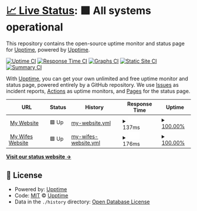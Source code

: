 # [📈 Live Status](https://demo.upptime.js.org): <!--live status--> **🟩 All systems operational**

This repository contains the open-source uptime monitor and status page for [Upptime](https://upptime.js.org), powered by [Upptime](https://github.com/upptime/upptime).

[![Uptime CI](https://github.com/upptime/upptime/workflows/Uptime%20CI/badge.svg)](https://github.com/upptime/upptime/actions?query=workflow%3A%22Uptime+CI%22)
[![Response Time CI](https://github.com/upptime/upptime/workflows/Response%20Time%20CI/badge.svg)](https://github.com/upptime/upptime/actions?query=workflow%3A%22Response+Time+CI%22)
[![Graphs CI](https://github.com/upptime/upptime/workflows/Graphs%20CI/badge.svg)](https://github.com/upptime/upptime/actions?query=workflow%3A%22Graphs+CI%22)
[![Static Site CI](https://github.com/upptime/upptime/workflows/Static%20Site%20CI/badge.svg)](https://github.com/upptime/upptime/actions?query=workflow%3A%22Static+Site+CI%22)
[![Summary CI](https://github.com/upptime/upptime/workflows/Summary%20CI/badge.svg)](https://github.com/upptime/upptime/actions?query=workflow%3A%22Summary+CI%22)

With [Upptime](https://upptime.js.org), you can get your own unlimited and free uptime monitor and status page, powered entirely by a GitHub repository. We use [Issues](https://github.com/upptime/upptime/issues) as incident reports, [Actions](https://github.com/upptime/upptime/actions) as uptime monitors, and [Pages](https://demo.upptime.js.org) for the status page.

<!--start: status pages-->
<!-- This summary is generated by Upptime (https://github.com/upptime/upptime) -->
<!-- Do not edit this manually, your changes will be overwritten -->
<!-- prettier-ignore -->
| URL | Status | History | Response Time | Uptime |
| --- | ------ | ------- | ------------- | ------ |
| <img alt="" src="https://favicons.githubusercontent.com/alexbezek.io" height="13"> [My Website](https://alexbezek.io) | 🟩 Up | [my-website.yml](https://github.com/alex-bezek/uptime/commits/master/history/my-website.yml) | <details><summary><img alt="Response time graph" src="./graphs/my-website/response-time-week.png" height="20"> 137ms</summary><br><a href="https://upptime.github.io/upptime/history/my-website"><img alt="Response time 167" src="https://img.shields.io/endpoint?url=https%3A%2F%2Fraw.githubusercontent.com%2Falex-bezek%2Fuptime%2Fmaster%2Fapi%2Fmy-website%2Fresponse-time.json"></a><br><a href="https://upptime.github.io/upptime/history/my-website"><img alt="24-hour response time 142" src="https://img.shields.io/endpoint?url=https%3A%2F%2Fraw.githubusercontent.com%2Falex-bezek%2Fuptime%2Fmaster%2Fapi%2Fmy-website%2Fresponse-time-day.json"></a><br><a href="https://upptime.github.io/upptime/history/my-website"><img alt="7-day response time 137" src="https://img.shields.io/endpoint?url=https%3A%2F%2Fraw.githubusercontent.com%2Falex-bezek%2Fuptime%2Fmaster%2Fapi%2Fmy-website%2Fresponse-time-week.json"></a><br><a href="https://upptime.github.io/upptime/history/my-website"><img alt="30-day response time 167" src="https://img.shields.io/endpoint?url=https%3A%2F%2Fraw.githubusercontent.com%2Falex-bezek%2Fuptime%2Fmaster%2Fapi%2Fmy-website%2Fresponse-time-month.json"></a><br><a href="https://upptime.github.io/upptime/history/my-website"><img alt="1-year response time 167" src="https://img.shields.io/endpoint?url=https%3A%2F%2Fraw.githubusercontent.com%2Falex-bezek%2Fuptime%2Fmaster%2Fapi%2Fmy-website%2Fresponse-time-year.json"></a></details> | <details><summary><a href="https://upptime.github.io/upptime/history/my-website">100.00%</a></summary><a href="https://upptime.github.io/upptime/history/my-website"><img alt="All-time uptime 100.00%" src="https://img.shields.io/endpoint?url=https%3A%2F%2Fraw.githubusercontent.com%2Falex-bezek%2Fuptime%2Fmaster%2Fapi%2Fmy-website%2Fuptime.json"></a><br><a href="https://upptime.github.io/upptime/history/my-website"><img alt="24-hour uptime 100.00%" src="https://img.shields.io/endpoint?url=https%3A%2F%2Fraw.githubusercontent.com%2Falex-bezek%2Fuptime%2Fmaster%2Fapi%2Fmy-website%2Fuptime-day.json"></a><br><a href="https://upptime.github.io/upptime/history/my-website"><img alt="7-day uptime 100.00%" src="https://img.shields.io/endpoint?url=https%3A%2F%2Fraw.githubusercontent.com%2Falex-bezek%2Fuptime%2Fmaster%2Fapi%2Fmy-website%2Fuptime-week.json"></a><br><a href="https://upptime.github.io/upptime/history/my-website"><img alt="30-day uptime 100.00%" src="https://img.shields.io/endpoint?url=https%3A%2F%2Fraw.githubusercontent.com%2Falex-bezek%2Fuptime%2Fmaster%2Fapi%2Fmy-website%2Fuptime-month.json"></a><br><a href="https://upptime.github.io/upptime/history/my-website"><img alt="1-year uptime 100.00%" src="https://img.shields.io/endpoint?url=https%3A%2F%2Fraw.githubusercontent.com%2Falex-bezek%2Fuptime%2Fmaster%2Fapi%2Fmy-website%2Fuptime-year.json"></a></details>
| <img alt="" src="https://favicons.githubusercontent.com/drgoldsby.vet" height="13"> [My Wifes Website](https://drgoldsby.vet) | 🟩 Up | [my-wifes-website.yml](https://github.com/alex-bezek/uptime/commits/master/history/my-wifes-website.yml) | <details><summary><img alt="Response time graph" src="./graphs/my-wifes-website/response-time-week.png" height="20"> 176ms</summary><br><a href="https://upptime.github.io/upptime/history/my-wifes-website"><img alt="Response time 194" src="https://img.shields.io/endpoint?url=https%3A%2F%2Fraw.githubusercontent.com%2Falex-bezek%2Fuptime%2Fmaster%2Fapi%2Fmy-wifes-website%2Fresponse-time.json"></a><br><a href="https://upptime.github.io/upptime/history/my-wifes-website"><img alt="24-hour response time 149" src="https://img.shields.io/endpoint?url=https%3A%2F%2Fraw.githubusercontent.com%2Falex-bezek%2Fuptime%2Fmaster%2Fapi%2Fmy-wifes-website%2Fresponse-time-day.json"></a><br><a href="https://upptime.github.io/upptime/history/my-wifes-website"><img alt="7-day response time 176" src="https://img.shields.io/endpoint?url=https%3A%2F%2Fraw.githubusercontent.com%2Falex-bezek%2Fuptime%2Fmaster%2Fapi%2Fmy-wifes-website%2Fresponse-time-week.json"></a><br><a href="https://upptime.github.io/upptime/history/my-wifes-website"><img alt="30-day response time 194" src="https://img.shields.io/endpoint?url=https%3A%2F%2Fraw.githubusercontent.com%2Falex-bezek%2Fuptime%2Fmaster%2Fapi%2Fmy-wifes-website%2Fresponse-time-month.json"></a><br><a href="https://upptime.github.io/upptime/history/my-wifes-website"><img alt="1-year response time 194" src="https://img.shields.io/endpoint?url=https%3A%2F%2Fraw.githubusercontent.com%2Falex-bezek%2Fuptime%2Fmaster%2Fapi%2Fmy-wifes-website%2Fresponse-time-year.json"></a></details> | <details><summary><a href="https://upptime.github.io/upptime/history/my-wifes-website">100.00%</a></summary><a href="https://upptime.github.io/upptime/history/my-wifes-website"><img alt="All-time uptime 100.00%" src="https://img.shields.io/endpoint?url=https%3A%2F%2Fraw.githubusercontent.com%2Falex-bezek%2Fuptime%2Fmaster%2Fapi%2Fmy-wifes-website%2Fuptime.json"></a><br><a href="https://upptime.github.io/upptime/history/my-wifes-website"><img alt="24-hour uptime 100.00%" src="https://img.shields.io/endpoint?url=https%3A%2F%2Fraw.githubusercontent.com%2Falex-bezek%2Fuptime%2Fmaster%2Fapi%2Fmy-wifes-website%2Fuptime-day.json"></a><br><a href="https://upptime.github.io/upptime/history/my-wifes-website"><img alt="7-day uptime 100.00%" src="https://img.shields.io/endpoint?url=https%3A%2F%2Fraw.githubusercontent.com%2Falex-bezek%2Fuptime%2Fmaster%2Fapi%2Fmy-wifes-website%2Fuptime-week.json"></a><br><a href="https://upptime.github.io/upptime/history/my-wifes-website"><img alt="30-day uptime 100.00%" src="https://img.shields.io/endpoint?url=https%3A%2F%2Fraw.githubusercontent.com%2Falex-bezek%2Fuptime%2Fmaster%2Fapi%2Fmy-wifes-website%2Fuptime-month.json"></a><br><a href="https://upptime.github.io/upptime/history/my-wifes-website"><img alt="1-year uptime 100.00%" src="https://img.shields.io/endpoint?url=https%3A%2F%2Fraw.githubusercontent.com%2Falex-bezek%2Fuptime%2Fmaster%2Fapi%2Fmy-wifes-website%2Fuptime-year.json"></a></details>

<!--end: status pages-->

[**Visit our status website →**](https://demo.upptime.js.org)

## 📄 License

- Powered by: [Upptime](https://github.com/upptime/upptime)
- Code: [MIT](./LICENSE) © [Upptime](https://upptime.js.org)
- Data in the `./history` directory: [Open Database License](https://opendatacommons.org/licenses/odbl/1-0/)
